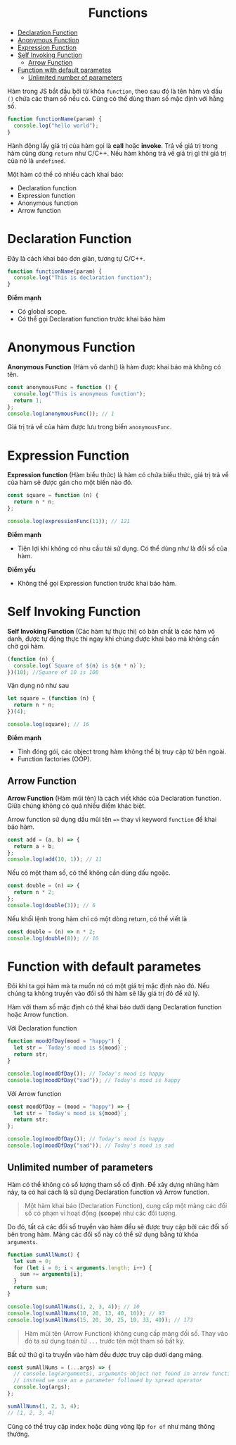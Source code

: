 <link rel='stylesheet' href='../main.css'>

<div class="title">
    <center><h1 class="bigtitle">Functions</h1></center>
</div>

- [Declaration Function](#declaration-function)
- [Anonymous Function](#anonymous-function)
- [Expression Function](#expression-function)
- [Self Invoking Function](#self-invoking-function)
  - [Arrow Function](#arrow-function)
- [Function with default parametes](#function-with-default-parametes)
  - [Unlimited number of parameters](#unlimited-number-of-parameters)

Hàm trong JS bắt đầu bởi từ khóa `function`, theo sau đó là tên hàm và dấu `()` chứa các tham số nếu có. Cũng có thể dùng tham số mặc định với hằng số.

```js
function functionName(param) {
  console.log("hello world");
}
```

Hành động lấy giá trị của hàm gọi là **call** hoặc **invoke**. Trả về giá trị trong hàm cũng dùng `return` như C/C++. Nếu hàm không trả về giá trị gì thì giá trị của nó là `undefined`.

Một hàm có thể có nhiều cách khai báo:

- Declaration function
- Expression function
- Anonymous function
- Arrow function

# Declaration Function

Đây là cách khai báo đơn giản, tương tự C/C++.

```js
function functionName(param) {
  console.log("This is declaration function");
}
```

**Điểm mạnh**

- Có global scope.
- Có thể gọi Declaration function trước khai báo hàm

# Anonymous Function

**Anonymous Function** (Hàm vô danh() là hàm được khai báo mà không có tên.

```js
const anonymousFunc = function () {
  console.log("This is anonymous function");
  return 1;
};
console.log(anonymousFunc()); // 1
```

Giá trị trả về của hàm được lưu trong biến `anonymousFunc`.

# Expression Function

**Expression function** (Hàm biểu thức) là hàm có chứa biểu thức, giá trị trả về của hàm sẽ được gán cho một biến nào đó.

```js
const square = function (n) {
  return n * n;
};

console.log(expressionFunc(11)); // 121
```

**Điểm mạnh**

- Tiện lợi khi không có nhu cầu tái sử dụng. Có thể dùng như là đối số của hàm.

**Điểm yếu**

- Không thể gọi Expression function trước khai báo hàm.

# Self Invoking Function

**Self Invoking Function** (Các hàm tự thực thi) có bản chất là các hàm vô danh, được tự động thực thi ngay khi chúng được khai báo mà không cần chờ gọi hàm.

```js
(function (n) {
  console.log(`Square of ${n} is ${n * n}`);
})(10); //Square of 10 is 100
```

Vận dụng nó như sau

```js
let square = (function (n) {
  return n * n;
})(4);

console.log(square); // 16
```

**Điểm mạnh**

- Tính đóng gói, các object trong hàm không thể bị truy cập từ bên ngoài.
- Function factories (OOP).

## Arrow Function

**Arrow Function** (Hàm mũi tên) là cách viết khác của Declaration function. Giữa chúng không có quá nhiều điểm khác biệt.

Arrow function sử dụng dấu mũi tên `=>` thay vì keyword `function` để khai báo hàm.

```js
const add = (a, b) => {
  return a + b;
};
console.log(add(10, 1)); // 11
```

Nếu có một tham số, có thể không cần dùng dấu ngoặc.

```js
const double = (n) => {
  return n * 2;
};
console.log(double(3)); // 6
```

Nếu khối lệnh trong hàm chỉ có một dòng return, có thể viết là

```js
const double = (n) => n * 2;
console.log(double(8)); // 16
```

# Function with default parametes

Đôi khi ta gọi hàm mà ta muốn nó có một giá trị mặc định nào đó. Nếu chúng ta không truyền vào đối số thì hàm sẽ lấy giá trị đó để xử lý.

Hàm với tham số mặc định có thể khai báo dưới dạng Declaration function hoặc Arrow function.

Với Declaration function

```js
function moodOfDay(mood = "happy") {
  let str = `Today's mood is ${mood}`;
  return str;
}

console.log(moodOfDay()); // Today's mood is happy
console.log(moodOfDay("sad")); // Today's mood is happy
```

Với Arrow function

```js
const moodOfDay = (mood = "happy") => {
  let str = `Today's mood is ${mood}`;
  return str;
};

console.log(moodOfDay()); // Today's mood is happy
console.log(moodOfDay("sad")); // Today's mood is sad
```

## Unlimited number of parameters

Hàm có thể không có số lượng tham số cố định. Để xây dựng những hàm này, ta có hai cách là sử dụng Declaration function và Arrow function.

> Một hàm khai báo (Declaration Function), cung cấp một mảng các đối số có phạm vi hoạt động (**scope**) như các đối tượng.

Do đó, tất cả các đối số truyền vào hàm đều sẽ được truy cập bởi các đối số bên trong hàm. Mảng các đối số này có thể sử dụng bằng từ khóa `arguments`.

```js
function sumAllNums() {
  let sum = 0;
  for (let i = 0; i < arguments.length; i++) {
    sum += arguments[i];
  }
  return sum;
}

console.log(sumAllNums(1, 2, 3, 4)); // 10
console.log(sumAllNums(10, 20, 13, 40, 10)); // 93
console.log(sumAllNums(15, 20, 30, 25, 10, 33, 40)); // 173
```

> Hàm mũi tên (Arrow Function) không cung cấp mảng đối số. Thay vào đó ta sử dụng toán tử `...` trước tên một tham số bất kỳ.

Bất cứ thứ gì ta truyền vào hàm đều được truy cập dưới dạng mảng.

```js
const sumAllNums = (...args) => {
  // console.log(arguments), arguments object not found in arrow function
  // instead we use an a parameter followed by spread operator
  console.log(args);
};

sumAllNums(1, 2, 3, 4);
// [1, 2, 3, 4]
```

Cũng có thể truy cập index hoặc dùng vòng lặp `for of` như mảng thông thường.
